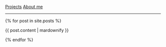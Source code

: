 <nav>
<!-- <a href="/">Start</a> -->
<a href="/pages/projects.html">Projects</a>
<a href="/about.md">About me</a>
</nav>

---

{% for post in site.posts %}
<p>{{ post.content | mardownify }}</p>
{% endfor %}